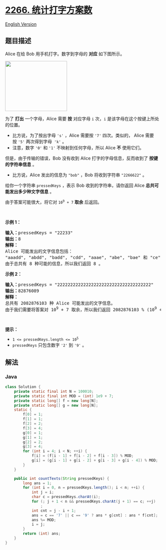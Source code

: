 # [2266. 统计打字方案数](https://leetcode.cn/problems/count-number-of-texts)

[English Version](/solution/2200-2299/2266.Count%20Number%20of%20Texts/README_EN.md)

## 题目描述

<p>Alice 在给 Bob 用手机打字。数字到字母的 <strong>对应</strong>&nbsp;如下图所示。</p>

<p><img alt="" src="https://fastly.jsdelivr.net/gh/doocs/leetcode@main/solution/2200-2299/2266.Count%20Number%20of%20Texts/images/1200px-telephone-keypad2svg.png" style="width: 200px; height: 162px;"></p>

<p>为了 <strong>打出</strong>&nbsp;一个字母，Alice 需要 <strong>按</strong>&nbsp;对应字母 <code>i</code>&nbsp;次，<code>i</code>&nbsp;是该字母在这个按键上所处的位置。</p>

<ul>
	<li>比方说，为了按出字母&nbsp;<code>'s'</code>&nbsp;，Alice 需要按&nbsp;<code>'7'</code>&nbsp;四次。类似的， Alice 需要按&nbsp;<code>'5'</code>&nbsp;两次得到字母&nbsp;&nbsp;<code>'k'</code>&nbsp;。</li>
	<li>注意，数字&nbsp;<code>'0'</code> 和&nbsp;<code>'1'</code>&nbsp;不映射到任何字母，所以&nbsp;Alice <strong>不</strong>&nbsp;使用它们。</li>
</ul>

<p>但是，由于传输的错误，Bob 没有收到 Alice 打字的字母信息，反而收到了 <strong>按键的字符串信息</strong>&nbsp;。</p>

<ul>
	<li>比方说，Alice 发出的信息为&nbsp;<code>"bob"</code>&nbsp;，Bob 将收到字符串&nbsp;<code>"2266622"</code>&nbsp;。</li>
</ul>

<p>给你一个字符串&nbsp;<code>pressedKeys</code>&nbsp;，表示 Bob 收到的字符串，请你返回 Alice <strong>总共可能发出多少种文字信息</strong>&nbsp;。</p>

<p>由于答案可能很大，将它对&nbsp;<code>10<sup>9</sup> + 7</code>&nbsp;<strong>取余</strong> 后返回。</p>

<p>&nbsp;</p>

<p><strong>示例 1：</strong></p>

<pre><b>输入：</b>pressedKeys = "22233"
<b>输出：</b>8
<strong>解释：</strong>
Alice 可能发出的文字信息包括：
"aaadd", "abdd", "badd", "cdd", "aaae", "abe", "bae" 和 "ce" 。
由于总共有 8 种可能的信息，所以我们返回 8 。
</pre>

<p><strong>示例 2：</strong></p>

<pre><b>输入：</b>pressedKeys = "222222222222222222222222222222222222"
<b>输出：</b>82876089
<strong>解释：</strong>
总共有 2082876103 种 Alice 可能发出的文字信息。
由于我们需要将答案对 10<sup>9</sup> + 7 取余，所以我们返回 2082876103 % (10<sup>9</sup> + 7) = 82876089 。
</pre>

<p>&nbsp;</p>

<p><strong>提示：</strong></p>

<ul>
	<li><code>1 &lt;= pressedKeys.length &lt;= 10<sup>5</sup></code></li>
	<li><code>pressedKeys</code> 只包含数字&nbsp;<code>'2'</code>&nbsp;到&nbsp;<code>'9'</code>&nbsp;。</li>
</ul>

## 解法

### **Java**

```java
class Solution {
    private static final int N = 100010;
    private static final int MOD = (int) 1e9 + 7;
    private static long[] f = new long[N];
    private static long[] g = new long[N];
    static {
        f[0] = 1;
        f[1] = 1;
        f[2] = 2;
        f[3] = 4;
        g[0] = 1;
        g[1] = 1;
        g[2] = 2;
        g[3] = 4;
        for (int i = 4; i < N; ++i) {
            f[i] = (f[i - 1] + f[i - 2] + f[i - 3]) % MOD;
            g[i] = (g[i - 1] + g[i - 2] + g[i - 3] + g[i - 4]) % MOD;
        }
    }

    public int countTexts(String pressedKeys) {
        long ans = 1;
        for (int i = 0, n = pressedKeys.length(); i < n; ++i) {
            int j = i;
            char c = pressedKeys.charAt(i);
            for (; j + 1 < n && pressedKeys.charAt(j + 1) == c; ++j)
                ;
            int cnt = j - i + 1;
            ans = c == '7' || c == '9' ? ans * g[cnt] : ans * f[cnt];
            ans %= MOD;
            i = j;
        }
        return (int) ans;
    }
}
```
